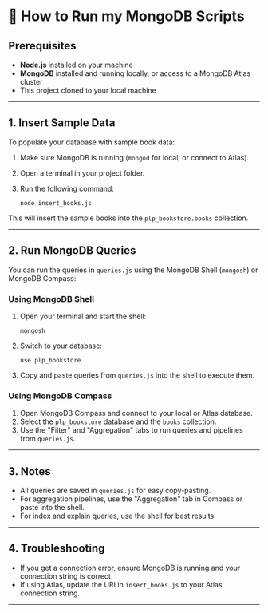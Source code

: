 # 📖 How to Run my MongoDB Scripts

## Prerequisites

- **Node.js** installed on your machine
- **MongoDB** installed and running locally, or access to a MongoDB Atlas cluster
- This project cloned to your local machine

---

## 1. Insert Sample Data

To populate your database with sample book data:

1. Make sure MongoDB is running (`mongod` for local, or connect to Atlas).
2. Open a terminal in your project folder.
3. Run the following command:

   ```
   node insert_books.js
   ```

This will insert the sample books into the `plp_bookstore.books` collection.

---

## 2. Run MongoDB Queries

You can run the queries in `queries.js` using the MongoDB Shell (`mongosh`) or MongoDB Compass:

### Using MongoDB Shell

1. Open your terminal and start the shell:

   ```
   mongosh
   ```

2. Switch to your database:

   ```
   use plp_bookstore
   ```

3. Copy and paste queries from `queries.js` into the shell to execute them.

### Using MongoDB Compass

1. Open MongoDB Compass and connect to your local or Atlas database.
2. Select the `plp_bookstore` database and the `books` collection.
3. Use the "Filter" and "Aggregation" tabs to run queries and pipelines from `queries.js`.

---

## 3. Notes

- All queries are saved in `queries.js` for easy copy-pasting.
- For aggregation pipelines, use the "Aggregation" tab in Compass or paste into the shell.
- For index and explain queries, use the shell for best results.

---

## 4. Troubleshooting

- If you get a connection error, ensure MongoDB is running and your connection string is correct.
- If using Atlas, update the URI in `insert_books.js` to your Atlas connection string.

---
